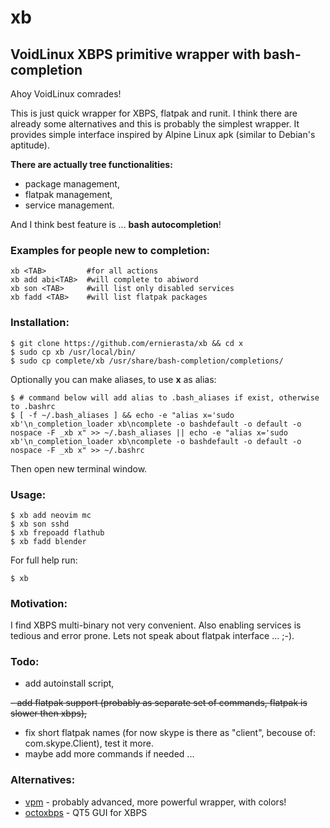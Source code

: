 # xb

## VoidLinux XBPS primitive wrapper with bash-completion

Ahoy VoidLinux comrades!

This is just quick wrapper for XBPS, flatpak and runit. I think there are already some alternatives and this is probably the simplest wrapper. It provides simple interface inspired by Alpine Linux apk (similar to Debian's aptitude).

**There are actually tree functionalities:**

- package management,
- flatpak management,
- service management.

And I think best feature is ... **bash autocompletion**!

### Examples for people new to completion:

```shell
xb <TAB>         #for all actions
xb add abi<TAB>  #will complete to abiword
xb son <TAB>     #will list only disabled services
xb fadd <TAB>    #will list flatpak packages
```

### Installation:

```shell
$ git clone https://github.com/ernierasta/xb && cd x
$ sudo cp xb /usr/local/bin/
$ sudo cp complete/xb /usr/share/bash-completion/completions/
```
Optionally you can make aliases, to use **x** as alias:
```shell
$ # command below will add alias to .bash_aliases if exist, otherwise to .bashrc
$ [ -f ~/.bash_aliases ] && echo -e "alias x='sudo xb'\n_completion_loader xb\ncomplete -o bashdefault -o default -o nospace -F _xb x" >> ~/.bash_aliases || echo -e "alias x='sudo xb'\n_completion_loader xb\ncomplete -o bashdefault -o default -o nospace -F _xb x" >> ~/.bashrc

```
Then open new terminal window.

### Usage:

```shell
$ xb add neovim mc
$ xb son sshd
$ xb frepoadd flathub
$ xb fadd blender
```

For full help run:
```shell
$ xb
```

### Motivation:

I find XBPS multi-binary not very convenient. Also enabling services is tedious and error prone. Lets not speak about
flatpak interface ... ;-).

### Todo:

- add autoinstall script,

~~- add flatpak support (probably as separate set of commands, flatpak is slower then xbps),~~
- fix short flatpak names (for now skype is there as "client", becouse of: com.skype.Client), test it more.
- maybe add more commands if needed ...

### Alternatives:

- [vpm](https://github.com/netzverweigerer/vpm) - probably advanced, more powerful wrapper, with colors!
- [octoxbps](https://github.com/aarnt/octoxbps) - QT5 GUI for XBPS
